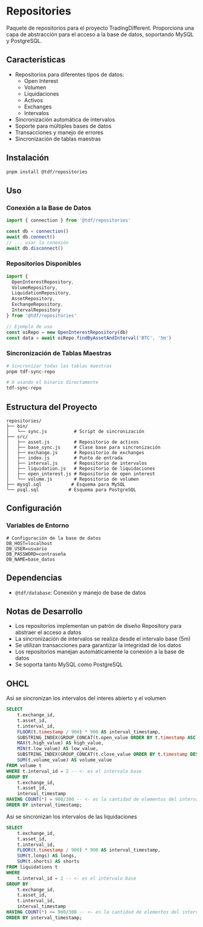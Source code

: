 # Repositories

Paquete de repositorios para el proyecto TradingDifferent. Proporciona una capa de abstracción para el acceso a la base de datos, soportando MySQL y PostgreSQL.

## Características

- Repositorios para diferentes tipos de datos:
  - Open Interest
  - Volumen
  - Liquidaciones
  - Activos
  - Exchanges
  - Intervalos
- Sincronización automática de intervalos
- Soporte para múltiples bases de datos
- Transacciones y manejo de errores
- Sincronización de tablas maestras

## Instalación

```bash
pnpm install @tdf/repositories
```

## Uso

### Conexión a la Base de Datos

```javascript
import { connection } from '@tdf/repositories'

const db = connection()
await db.connect()
// ... usar la conexión
await db.disconnect()
```

### Repositorios Disponibles

```javascript
import {
  OpenInterestRepository,
  VolumeRepository,
  LiquidationRepository,
  AssetRepository,
  ExchangeRepository,
  IntervalRepository
} from '@tdf/repositories'

// Ejemplo de uso
const oiRepo = new OpenInterestRepository(db)
const data = await oiRepo.findByAssetAndInterval('BTC', '5m')
```

### Sincronización de Tablas Maestras

```bash
# Sincronizar todas las tablas maestras
pnpm tdf-sync-repo

# O usando el binario directamente
tdf-sync-repo
```

## Estructura del Proyecto

```
repositories/
├── bin/
│   └── sync.js          # Script de sincronización
├── src/
│   ├── asset.js         # Repositorio de activos
│   ├── base_sync.js     # Clase base para sincronización
│   ├── exchange.js      # Repositorio de exchanges
│   ├── index.js         # Punto de entrada
│   ├── interval.js      # Repositorio de intervalos
│   ├── liquidation.js   # Repositorio de liquidaciones
│   ├── open_interest.js # Repositorio de open interest
│   └── volume.js        # Repositorio de volumen
├── mysql.sql           # Esquema para MySQL
└── psql.sql           # Esquema para PostgreSQL
```

## Configuración

### Variables de Entorno

```env
# Configuración de la base de datos
DB_HOST=localhost
DB_USER=usuario
DB_PASSWORD=contraseña
DB_NAME=base_datos
```

## Dependencias

- `@tdf/database`: Conexión y manejo de base de datos


## Notas de Desarrollo

- Los repositorios implementan un patrón de diseño Repository para abstraer el acceso a datos
- La sincronización de intervalos se realiza desde el intervalo base (5m)
- Se utilizan transacciones para garantizar la integridad de los datos
- Los repositorios manejan automáticamente la conexión a la base de datos
- Se soporta tanto MySQL como PostgreSQL

## OHCL
Asi se sincronizan los intervalos del interes abierto y el volumen
```sql
SELECT
    t.exchange_id,
    t.asset_id,
    t.interval_id,
    FLOOR(t.timestamp / 900) * 900 AS interval_timestamp,
    SUBSTRING_INDEX(GROUP_CONCAT(t.open_value ORDER BY t.timestamp ASC), ',', 1) AS open_value,
    MAX(t.high_value) AS high_value,
    MIN(t.low_value) AS low_value,
    SUBSTRING_INDEX(GROUP_CONCAT(t.close_value ORDER BY t.timestamp DESC), ',', 1) AS close_value,
    SUM(t.volume_value) AS volume_value
FROM volume t
WHERE t.interval_id = 2 -- <- es el intervalo base
GROUP BY 
    t.exchange_id, 
    t.asset_id, 
    interval_timestamp
HAVING COUNT(*) = 900/300 -- <- es la cantidad de elementos del intervalo base, de  ser exacto
ORDER BY interval_timestamp;
```

Asi se sincronizan los intervalos de las liquidaciones
```sql
SELECT
    t.exchange_id,
    t.asset_id,
    t.interval_id,
    FLOOR(t.timestamp / 900) * 900 AS interval_timestamp,
    SUM(t.longs) AS longs,
    SUM(t.shorts) AS shorts
FROM liquidations t
WHERE
    t.interval_id = 2 -- <- es el intervalo base
GROUP BY 
    t.exchange_id, 
    t.asset_id, 
    t.interval_id, 
    interval_timestamp
HAVING COUNT(*) <= 900/300 -- <- es la cantidad de elementos del intervalo base, no es necesario que sea exacto
ORDER BY interval_timestamp;
```

